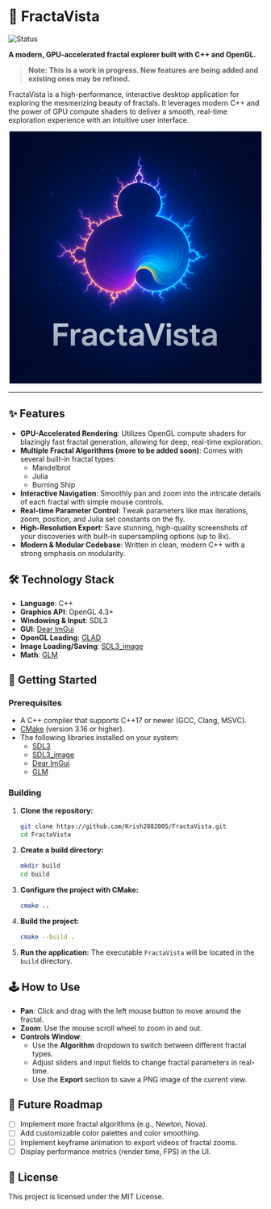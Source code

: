 # 🎨 FractaVista
![Status](https://img.shields.io/badge/Status-Work%20In%20Progress-orange)

**A modern, GPU-accelerated fractal explorer built with C++ and OpenGL.**

> **Note: This is a work in progress. New features are being added and existing ones may be refined.**

FractaVista is a high-performance, interactive desktop application for exploring the mesmerizing beauty of fractals. It leverages modern C++ and the power of GPU compute shaders to deliver a smooth, real-time exploration experience with an intuitive user interface.

<p align="center">
  <img src="assets/FractaVista.png" alt="FractaVista Icon" width="500"/>
</p>

---

## ✨ Features

- **GPU-Accelerated Rendering**: Utilizes OpenGL compute shaders for blazingly fast fractal generation, allowing for deep, real-time exploration.
- **Multiple Fractal Algorithms (more to be added soon)**: Comes with several built-in fractal types:
  - Mandelbrot
  - Julia
  - Burning Ship
- **Interactive Navigation**: Smoothly pan and zoom into the intricate details of each fractal with simple mouse controls.
- **Real-time Parameter Control**: Tweak parameters like max iterations, zoom, position, and Julia set constants on the fly.
- **High-Resolution Export**: Save stunning, high-quality screenshots of your discoveries with built-in supersampling options (up to 8x).
- **Modern & Modular Codebase**: Written in clean, modern C++ with a strong emphasis on modularity.

## 🛠️ Technology Stack

- **Language**: C++
- **Graphics API**: OpenGL 4.3+
- **Windowing & Input**: SDL3
- **GUI**: [Dear ImGui](https://github.com/ocornut/imgui)
- **OpenGL Loading**: [GLAD](https://glad.dav1d.de/)
- **Image Loading/Saving**: [SDL3_image](https://github.com/libsdl-org/SDL_image)
- **Math**: [GLM](https://github.com/g-truc/glm)

## 🚀 Getting Started

### Prerequisites

- A C++ compiler that supports C++17 or newer (GCC, Clang, MSVC).
- [CMake](https.cmake.org/) (version 3.16 or higher).
- The following libraries installed on your system:
  - [SDL3](https://github.com/libsdl-org/SDL)
  - [SDL3_image](https://github.com/libsdl-org/SDL_image)
  - [Dear ImGui](https://github.com/ocornut/imgui)
  - [GLM](https://github.com/g-truc/glm)

### Building

1.  **Clone the repository:**
    ```bash
    git clone https://github.com/Krish2882005/FractaVista.git
    cd FractaVista
    ```

2.  **Create a build directory:**
    ```bash
    mkdir build
    cd build
    ```

3.  **Configure the project with CMake:**
    ```bash
    cmake ..
    ```

4.  **Build the project:**
    ```bash
    cmake --build .
    ```

5.  **Run the application:**
    The executable `FractaVista` will be located in the `build` directory.

## 🕹️ How to Use

- **Pan**: Click and drag with the left mouse button to move around the fractal.
- **Zoom**: Use the mouse scroll wheel to zoom in and out.
- **Controls Window**:
  - Use the **Algorithm** dropdown to switch between different fractal types.
  - Adjust sliders and input fields to change fractal parameters in real-time.
  - Use the **Export** section to save a PNG image of the current view.

## 🔮 Future Roadmap

- [ ] Implement more fractal algorithms (e.g., Newton, Nova).
- [ ] Add customizable color palettes and color smoothing.
- [ ] Implement keyframe animation to export videos of fractal zooms.
- [ ] Display performance metrics (render time, FPS) in the UI.

## 📄 License

This project is licensed under the MIT License.
